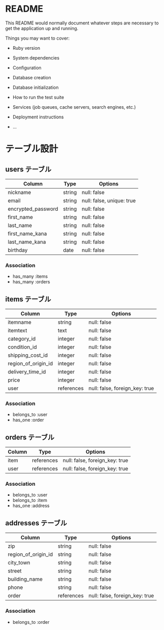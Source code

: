 # README

This README would normally document whatever steps are necessary to get the
application up and running.

Things you may want to cover:

* Ruby version

* System dependencies

* Configuration

* Database creation

* Database initialization

* How to run the test suite

* Services (job queues, cache servers, search engines, etc.)

* Deployment instructions

* ...


# テーブル設計

## users テーブル

| Column               | Type   | Options     |
| ------------------   | ------ | ----------- |
| nickname             | string | null: false |
| email                | string | null: false, unique: true |
| encrypted_password   | string | null: false |
| first_name           | string | null: false |
| last_name            | string | null: false |
| first_name_kana      | string | null: false |
| last_name_kana       | string | null: false |
| birthday             | date   | null: false |

### Association

- has_many :items
- has_many :orders

## items テーブル

| Column           | Type       | Options                   |
| ------           | ---------- | ------------------------- |
| itemname         | string     | null: false               |
| itemtext         | text       | null: false               |
| category_id      | integer    | null: false               |
| condition_id     | integer    | null: false               |
| shipping_cost_id | integer    | null: false               |
| region_of_origin_id| integer    | null: false               |
| delivery_time_id  | integer    | null: false               |
| price            | integer    | null: false               |
| user        | references | null: false, foreign_key: true |

### Association

- belongs_to :user
- has_one :order

## orders テーブル

| Column             | Type       | Options                 |
| -------            | ---------- | ----------------------- |
| item     | references | null: false, foreign_key: true |
| user     | references | null: false, foreign_key: true |

### Association

- belongs_to :user
- belongs_to :item
- has_one :address

## addresses テーブル

| Column             | Type       | Options                 |
| -------            | ---------- | ----------------------- |
| zip                | string     | null: false             |
| region_of_origin_id| string     | null: false             |
| city_town          | string     | null: false             |
| street             | string     | null: false             |
| building_name      | string     | null: false             |
| phone              | string     | null: false             |
| order       | references | null: false, foreign_key: true |

### Association

- belongs_to :order